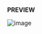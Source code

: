 **PREVIEW**





![image](https://media.giphy.com/media/v1.Y2lkPTc5MGI3NjExZzUzNmhhOWFyOGxqN2dkdWs2OXlteW1ramtqcW9ucjgwNnVpeGxhaSZlcD12MV9pbnRlcm5hbF9naWZfYnlfaWQmY3Q9Zw/mUKGoq3q9qoeQ1awBT/giphy.gif)
